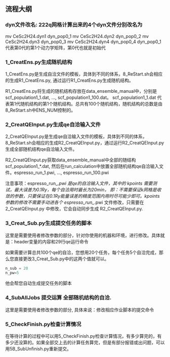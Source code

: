## 流程大纲

### dyn文件改名: 222q网格计算出来的4个dyn文件分别改名为
mv CeSc2H24.dyn1 dyn_pop0_1
mv CeSc2H24.dyn2 dyn_pop0_2
mv CeSc2H24.dyn3 dyn_pop0_3
mv CeSc2H24.dyn4 dyn_pop0_4
dyn_pop0_1 代表第0代的第1个动力学矩阵，第0代也就是初始代

### 1_CreatEns.py生成随机结构
1_CreatEns.py是生成自洽文件的模板，具体到不同的体系，8_ReStart.sh会相应的生成R1_CreatEns.py, 通过运行R1_CreatEns.py生成随机结构。

R1_CreatEns.py将生成的随机结构存放在data_ensemble_manual中，分别是scf_population1_1.dat, ..., scf_population1_100.dat。
scf_population1_1.dat 代表第1代随机结构的第1个随机结构。总共有100个随机结构，随机结构的总数是由8_ReStart.sh中ENS_NUM控制的。

### 2_CreatQEInput.py生成qe自洽输入文件
2_CreatQEInput.py是生成qe自洽输入文件的模板，具体到不同的体系，8_ReStart.sh会相应的生成R2_CreatQEInput.py，通过运行R2_CreatQEInput.py生成全部随机结构qe自洽输入文件。

R2_CreatQEInput.py获取data_ensemble_manual中全部的随结构scf_population1_*.dat, 然后在run_calculation中放置全部随机结构qe自洽输入文件。espresso_run_1.pwi, ..., espresso_run_100.pwi

注意事项：espresso_run_*.pwi 是qe的自洽输入文件，其中的 kpoints 需要测试，最大误差为0.1Ry，每个自洽用时最长为20min， 即：不需要保证k网格是收敛的参数，只要保证在0.1Ry能量误差的精度范围内用时尽可能少即可。kpoints 参数的修改不需要手动进各个 espresso_run_*.pwi 文件修改，只需要在 2_CreatQEInput.py 中修改，它会自动同步生成 R2_CreatQEInput.py. 

### 3_Creat_Sub.py生成提交任务的脚本
这里是需要使用者修改参数的部分，针对你使用的机器和环境，进行修改。具体就是：header变量的内容和29行qe运行命令

如果需要计算总共100个qe的自洽，您想用20个任务，每个任务5个自洽完成，那么您直接更改3_Creat_Sub.py中的这两个值就可以。
```python
n_sub = 20
n_pw=5
```
他会帮您自动生成提交任务的脚本

### 4_SubAllJobs 提交运算 全部随机结构的自洽.

这里是需要使用者修改参数的部分, 具体来说：修改相应作业脚本的提交命令

### 5_CheckFinish.py检查计算情况

在等待计算的过程中可以用5_CheckFinish.py检查计算情况，有多少算完的，有多少还没算的。如果全部交上去的计算任务算完，但是有部分报错或出问题，可以用5B_SubUnfinish.py重新提交。

